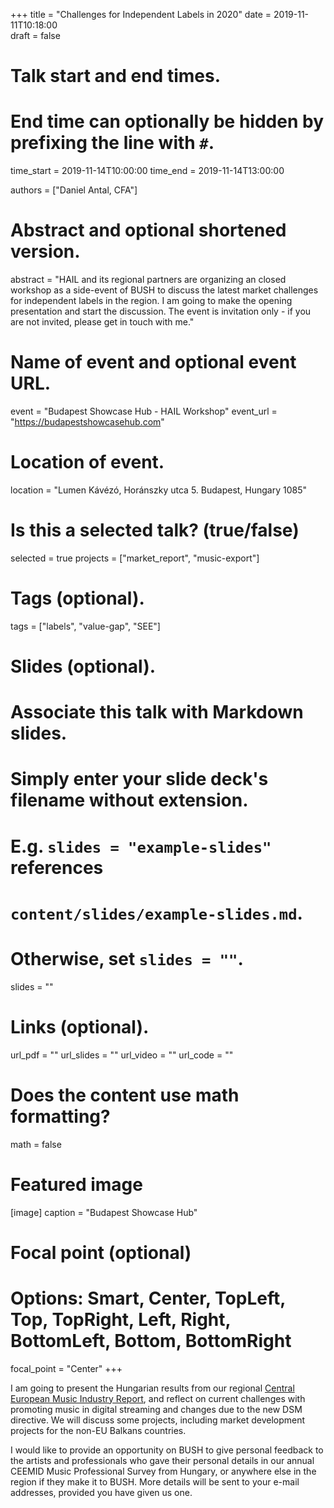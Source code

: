 +++
title = "Challenges for Independent Labels in 2020"
date = 2019-11-11T10:18:00  
draft = false

# Talk start and end times.
#   End time can optionally be hidden by prefixing the line with `#`.
time_start = 2019-11-14T10:00:00
time_end = 2019-11-14T13:00:00

authors = ["Daniel Antal, CFA"]

# Abstract and optional shortened version.
abstract = "HAIL and its regional partners are organizing an closed workshop as a side-event of BUSH to discuss the latest market challenges for independent labels in the region. I am going to make the opening presentation and start the discussion. The event is invitation only - if you are not invited, please get in touch with me."

# Name of event and optional event URL.
event = "Budapest Showcase Hub - HAIL Workshop"
event_url = "https://budapestshowcasehub.com"

# Location of event.
location = "Lumen Kávézó, Horánszky utca 5. Budapest, Hungary 1085"

# Is this a selected talk? (true/false)
selected = true
projects = ["market_report", "music-export"]

# Tags (optional).
tags = ["labels", "value-gap", "SEE"]

# Slides (optional).
#   Associate this talk with Markdown slides.
#   Simply enter your slide deck's filename without extension.
#   E.g. `slides = "example-slides"` references 
#   `content/slides/example-slides.md`.
#   Otherwise, set `slides = ""`.
slides = ""

# Links (optional).
url_pdf = ""
url_slides = ""
url_video = ""
url_code = ""

# Does the content use math formatting?
math = false

# Featured image
[image]
  caption = "Budapest Showcase Hub"

  # Focal point (optional)
  # Options: Smart, Center, TopLeft, Top, TopRight, Left, Right, BottomLeft, Bottom, BottomRight
  focal_point = "Center"
+++

I am going to present the Hungarian results from our regional [Central European Music Industry Report](https://danielantal.eu/post/2019-09-27_cee_report/), and reflect on current challenges with promoting music in digital streaming and changes due to the new DSM directive. We will discuss some projects, including market development projects for the non-EU Balkans countries. 

I would like to provide an opportunity on BUSH to give personal feedback to the artists and professionals who gave their personal details in our annual CEEMID Music Professional Survey from Hungary, or anywhere else in the region if they make it to BUSH. More details will be sent to your e-mail addresses, provided you have given us one.